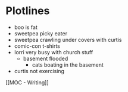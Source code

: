 # Plotlines
- boo is fat
- sweetpea picky eater
- sweetpea crawling under covers with curtis
- comic-con t-shirts
- lorri very busy with church stuff
	- basement flooded
		- cats boating in the basement
- curtis not exercising




[[MOC - Writing]]